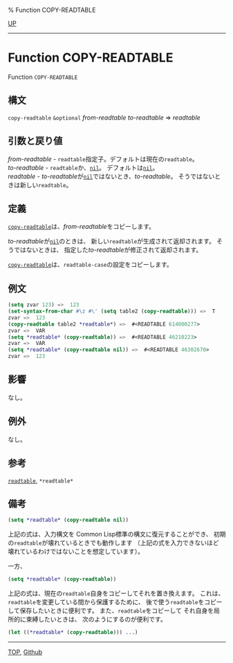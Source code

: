 % Function COPY-READTABLE

[UP](23.2.html)  

---

# Function **COPY-READTABLE**


Function `COPY-READTABLE`


## 構文

`copy-readtable` `&optional` *from-readtable* *to-readtable* => *readtable*


## 引数と戻り値

*from-readtable* - `readtable`指定子。デフォルトは現在の`readtable`。  
*to-readtable* - `readtable`か、[`nil`](5.3.nil-variable.html)。
デフォルトは[`nil`](5.3.nil-variable.html)。  
*readtable* - 
*to-readtable*が[`nil`](5.3.nil-variable.html)ではないとき、*to-readtable*。
そうではないときは新しい`readtable`。


## 定義

[`copy-readtable`](23.2.copy-readtable.html)は、*from-readtable*をコピーします。

*to-readtable*が[`nil`](5.3.nil-variable.html)のときは、
新しい`readtable`が生成されて返却されます。
そうではないときは、
指定した*to-readtable*が修正されて返却されます。

[`copy-readtable`](23.2.copy-readtable.html)は、`readtable-case`の設定をコピーします。


## 例文

```lisp
(setq zvar 123) =>  123
(set-syntax-from-char #\z #\' (setq table2 (copy-readtable))) =>  T
zvar =>  123
(copy-readtable table2 *readtable*) =>  #<READTABLE 614000277>
zvar =>  VAR
(setq *readtable* (copy-readtable)) =>  #<READTABLE 46210223>
zvar =>  VAR
(setq *readtable* (copy-readtable nil)) =>  #<READTABLE 46302670>
zvar =>  123
```


## 影響

なし。


## 例外

なし。


## 参考

[`readtable`](23.2.readtable.html),
`*readtable*`


## 備考

```lisp
(setq *readtable* (copy-readtable nil))
```

上記の式は、入力構文を
Common Lisp標準の構文に復元することができ、
初期の`readtable`が壊れているときでも動作します
（上記の式を入力できないほど
壊れているわけではないことを想定しています）。

一方、

```lisp
(setq *readtable* (copy-readtable))
```

上記の式は、現在の`readtable`自身をコピーしてそれを置き換えます。
これは、`readtable`を変更している間から保護するために、
後で使う`readtable`をコピーして保存したいときに便利です。
また、`readtable`をコピーして
それ自身を局所的に束縛したいときは、
次のようにするのが便利です。

```lisp
(let ((*readtable* (copy-readtable))) ...)
```


---
[TOP](index.html),  [Github](https://github.com/nptcl/npt-japanese)

